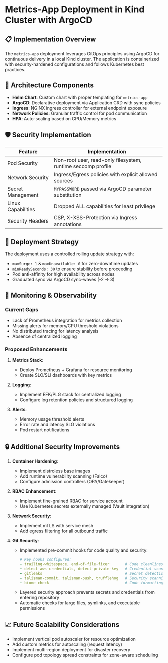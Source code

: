 # Metrics-App Deployment in Kind Cluster with ArgoCD

## 📋 Implementation Overview

The `metrics-app` deployment leverages GitOps principles using ArgoCD for continuous delivery in a local Kind cluster. The application is containerized with security-hardened configurations and follows Kubernetes best practices.

## 🔧 Architecture Components

- **Helm Chart**: Custom chart with proper templating for `metrics-app`
- **ArgoCD**: Declarative deployment via Application CRD with sync policies
- **Ingress**: NGINX ingress controller for external endpoint exposure
- **Network Policies**: Granular traffic control for pod communication
- **HPA**: Auto-scaling based on CPU/Memory metrics

## 🛡️ Security Implementation

| Feature | Implementation |
|---------|----------------|
| Pod Security | Non-root user, read-only filesystem, runtime seccomp profile |
| Network Security | Ingress/Egress policies with explicit allowed sources |
| Secret Management | `MYPASSWORD` passed via ArgoCD parameter substitution |
| Linux Capabilities | Dropped ALL capabilities for least privilege |
| Security Headers | CSP, X-XSS-Protection via Ingress annotations |

## 🚀 Deployment Strategy

The deployment uses a controlled rolling update strategy with:
- `maxSurge: 1` & `maxUnavailable: 0` for zero-downtime updates
- `minReadySeconds: 30` to ensure stability before proceeding
- Pod anti-affinity for high availability across nodes
- Graduated sync via ArgoCD sync-waves (-2 → 3)

## 🚦 Monitoring & Observability

### Current Gaps

- Lack of Prometheus integration for metrics collection
- Missing alerts for memory/CPU threshold violations
- No distributed tracing for latency analysis
- Absence of centralized logging

### Proposed Enhancements

1. **Metrics Stack**:
   - Deploy Prometheus + Grafana for resource monitoring
   - Create SLO/SLI dashboards with key metrics

2. **Logging**:
   - Implement EFK/PLG stack for centralized logging
   - Configure log retention policies and structured logging

3. **Alerts**:
   - Memory usage threshold alerts
   - Error rate and latency SLO violations
   - Pod restart notifications

## 🔒 Additional Security Improvements

1. **Container Hardening**:
   - Implement distroless base images
   - Add runtime vulnerability scanning (Falco)
   - Configure admission controllers (OPA/Gatekeeper)

2. **RBAC Enhancement**:
   - Implement fine-grained RBAC for service account
   - Use Kubernetes secrets externally managed (Vault integration)

3. **Network Security**:
   - Implement mTLS with service mesh
   - Add egress filtering for all outbound traffic

4. **Git Security**:
   - Implemented pre-commit hooks for code quality and security:
     ```yaml
     # Key hooks configured:
     - trailing-whitespace, end-of-file-fixer       # Code cleanliness
     - detect-aws-credentials, detect-private-key   # Credential scanning
     - gitleaks                                     # Secret detection
     - talisman-commit, talisman-push, trufflehog   # Security scanning
     - biome check                                  # Code formatting
     ```
   - Layered security approach prevents secrets and credentials from entering repository
   - Automatic checks for large files, symlinks, and executable permissions

## 📈 Future Scalability Considerations

- Implement vertical pod autoscaler for resource optimization
- Add custom metrics for autoscaling (request latency)
- Implement multi-region deployment for disaster recovery
- Configure pod topology spread constraints for zone-aware scheduling
